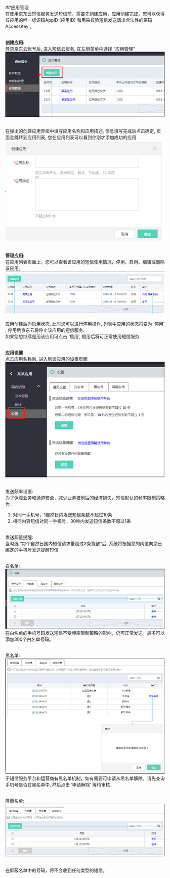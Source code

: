 ##应用管理<br>
在使用京东云短信服务发送短信前，需要先创建应用，应用创建完成，您可以获得该应用的唯一标识码AppID (应用ID) 和用来校验短信发送请求合法性的密码 AccessKey 。<br><br>

**创建应用:**<br>
登录京东云账号后, 进入短信云服务, 在左侧菜单中选择 “应用管理”<br>
![创建应用](../../../../image/Short-Message-Service/dx-002.png)<br><br>

在弹出的创建应用界面中填写应用名称和应用描述, 信息填写完成后点击确定, 页面会跳转到应用列表, 您在应用列表可以看到你刚才添加成功的应用.<br>
![创建应用](../../../../image/Short-Message-Service/dx-003.png)<br><br>

**管理应用:**<br>
在应用列表页面上，您可以查看该应用的短信使用情况，停用、启用、编辑或删除该应用。<br>
![管理应用](../../../../image/Short-Message-Service/dx-004.png)<br><br>
应用创建后为启用状态, 此时您可以进行停用操作, 列表中应用的状态将变为 ‘停用’ , 停用后京东云将停止该应用的短信服务.<br>
如果您想继续是用该应用可点击 ‘启用’, 启用后将可正常使用短信服务<br><br>

**应用设置**<br>
点击应用名称后, 进入到该应用的设置页面<br>
![应用设置](../../../../image/Short-Message-Service/dx-005.png)<br><br>

发送频率设置:<br>
为了保障业务和通道安全，减少业务被刷后的经济损失，短信默认的频率限制策略为：<br>
1.	对同一手机号，1自然日内发送短信条数不超过10条 <br>
2.	相同内容短信对同一手机号，30秒内发送短信条数不超过1条<br><br>

发送超量提醒:<br>
当勾选 “每个自然日国内短信请求量超过X条提醒”后, 系统将根据您的阈值向您已绑定的手机号发送提醒短信<br><br>

白名单: <br>
![白名单](../../../../image/Short-Message-Service/dx-006.png)<br>
在白名单的手机号码发送短信不受频率限制策略的影响，仍可正常发送。最多可以添加300个白名单号码。<br><br>

黑名单:<br>
![黑名单](../../../../image/Short-Message-Service/dx-007.png)<br>
于短信服务平台和运营商有黑名单机制，如有需要可申请从黑名单解除。请先查询手机号是否在黑名单中, 然后点击 ‘申请解除’ 等待审核.<br><br>

屏蔽名单:<br>
![屏蔽名单](../../../../image/Short-Message-Service/dx-008.png)<br><br>

在屏蔽名单中的号码，将不会收到任何类型的短信。
